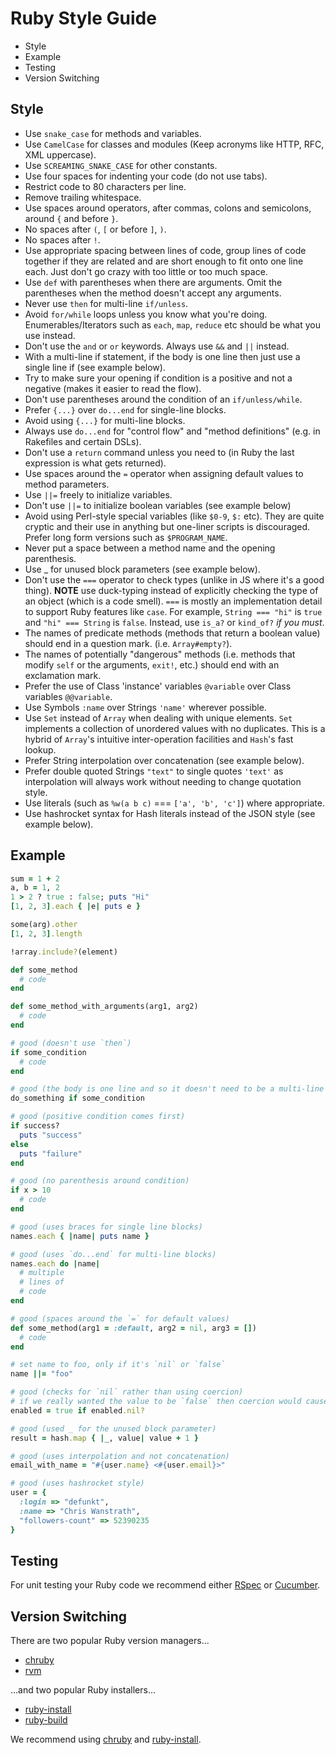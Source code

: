 # Ruby Style Guide

- Style
- Example
- Testing
- Version Switching

## Style

- Use `snake_case` for methods and variables.
- Use `CamelCase` for classes and modules (Keep acronyms like HTTP, RFC, XML uppercase).
- Use `SCREAMING_SNAKE_CASE` for other constants.
- Use four spaces for indenting your code (do not use tabs).
- Restrict code to 80 characters per line.
- Remove trailing whitespace.
- Use spaces around operators, after commas, colons and semicolons, around `{` and before `}`.
- No spaces after `(`, `[` or before `]`, `)`.
- No spaces after `!`.
- Use appropriate spacing between lines of code, group lines of code together if they are related and are short enough to fit onto one line each. Just don't go crazy with too little or too much space.
- Use `def` with parentheses when there are arguments. Omit the parentheses when the method doesn't accept any arguments.
- Never use `then` for multi-line `if/unless`.
- Avoid `for/while` loops unless you know what you're doing. Enumerables/Iterators such as `each`, `map`, `reduce` etc should be what you use instead.
- Don't use the `and` or `or` keywords. Always use `&&` and `||` instead.
- With a multi-line if statement, if the body is one line then just use a single line if (see example below).
- Try to make sure your opening if condition is a positive and not a negative (makes it easier to read the flow).
- Don't use parentheses around the condition of an `if/unless/while`.
- Prefer `{...}` over `do...end` for single-line blocks.
- Avoid using `{...}` for multi-line blocks.
- Always use `do...end` for "control flow" and "method definitions" (e.g. in Rakefiles and certain DSLs).
- Don't use a `return` command unless you need to (in Ruby the last expression is what gets returned).
- Use spaces around the `=` operator when assigning default values to method parameters.
- Use `||=` freely to initialize variables.
- Don't use `||=` to initialize boolean variables (see example below)
- Avoid using Perl-style special variables (like `$0-9`, `$:` etc). They are quite cryptic and their use in anything but one-liner scripts is discouraged. Prefer long form versions such as `$PROGRAM_NAME`.
- Never put a space between a method name and the opening parenthesis.
- Use _ for unused block parameters (see example below).
- Don't use the `===` operator to check types (unlike in JS where it's a good thing). **NOTE** use duck-typing instead of explicitly checking the type of an object (which is a code smell). `===` is mostly an implementation detail to support Ruby features like `case`. For example, `String === "hi"` is `true` and `"hi" === String` is `false`. Instead, use `is_a?` or `kind_of?` *if you must*.
- The names of predicate methods (methods that return a boolean value) should end in a question mark. (i.e. `Array#empty?`).
- The names of potentially "dangerous" methods (i.e. methods that modify `self` or the arguments, `exit!`, etc.) should end with an exclamation mark.
- Prefer the use of Class 'instance' variables `@variable` over Class variables `@@variable`.
- Use Symbols `:name` over Strings `'name'` wherever possible.
- Use `Set` instead of `Array` when dealing with unique elements. `Set` implements a collection of unordered values with no duplicates. This is a hybrid of `Array`'s intuitive inter-operation facilities and `Hash`'s fast lookup.
- Prefer String interpolation over concatenation (see example below).
- Prefer double quoted Strings `"text"` to single quotes `'text'` as interpolation will always work without needing to change quotation style.
- Use literals (such as `%w(a b c)` === `['a', 'b', 'c']`) where appropriate.
- Use hashrocket syntax for Hash literals instead of the JSON style (see example below).

## Example

```ruby
sum = 1 + 2
a, b = 1, 2
1 > 2 ? true : false; puts "Hi"
[1, 2, 3].each { |e| puts e }

some(arg).other
[1, 2, 3].length

!array.include?(element)

def some_method
  # code
end

def some_method_with_arguments(arg1, arg2)
  # code
end

# good (doesn't use `then`)
if some_condition
  # code
end

# good (the body is one line and so it doesn't need to be a multi-line `if` statement)
do_something if some_condition

# good (positive condition comes first)
if success?
  puts "success"
else
  puts "failure"
end

# good (no parenthesis around condition)
if x > 10
  # code
end

# good (uses braces for single line blocks)
names.each { |name| puts name }

# good (uses `do...end` for multi-line blocks)
names.each do |name|
  # multiple
  # lines of
  # code
end

# good (spaces around the `=` for default values)
def some_method(arg1 = :default, arg2 = nil, arg3 = [])
  # code
end

# set name to foo, only if it's `nil` or `false`
name ||= "foo"

# good (checks for `nil` rather than using coercion)
# if we really wanted the value to be `false` then coercion would cause the value always to be set to `true`
enabled = true if enabled.nil?

# good (used _ for the unused block parameter)
result = hash.map { |_, value| value + 1 }

# good (uses interpolation and not concatenation)
email_with_name = "#{user.name} <#{user.email}>"

# good (uses hashrocket style)
user = {
  :login => "defunkt",
  :name => "Chris Wanstrath",
  "followers-count" => 52390235
}
```

## Testing

For unit testing your Ruby code we recommend either [RSpec](http://rspec.info/) or [Cucumber](http://cukes.info/).

## Version Switching

There are two popular Ruby version managers...

- [chruby](https://github.com/postmodern/chruby#readme)
- [rvm](https://rvm.io/)

...and two popular Ruby installers...

- [ruby-install](https://github.com/postmodern/ruby-install#readme)
- [ruby-build](https://github.com/sstephenson/ruby-build#readme)

We recommend using [chruby](https://github.com/postmodern/chruby#readme) and [ruby-install](https://github.com/postmodern/ruby-install#readme).
